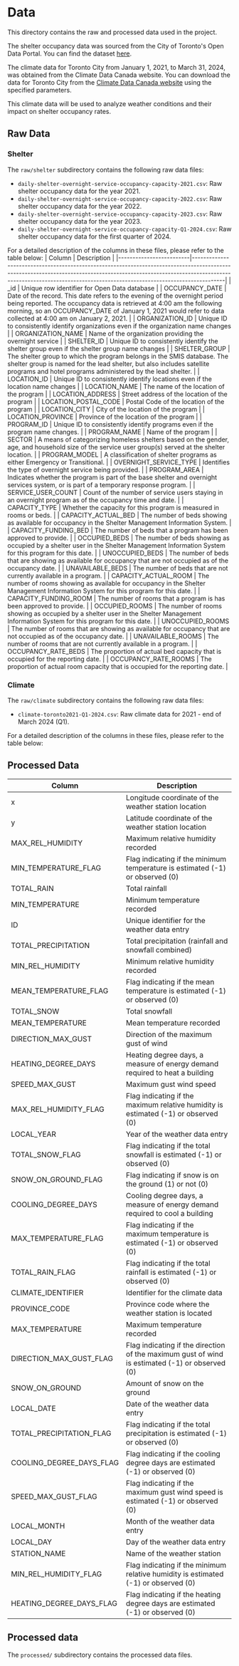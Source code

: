 # Data

This directory contains the raw and processed data used in the project.

The shelter occupancy data was sourced from the City of Toronto's Open Data Portal. You can find the dataset [here](https://open.toronto.ca/dataset/daily-shelter-overnight-service-occupancy-capacity/).

The climate data for Toronto City from January 1, 2021, to March 31, 2024, was obtained from the Climate Data Canada website. You can download the data for Toronto City from the [Climate Data Canada website](https://climatedata.ca/download/#station-download) using the specified parameters. 

This climate data will be used to analyze weather conditions and their impact on shelter occupancy rates.

## Raw Data
### Shelter

The `raw/shelter` subdirectory contains the following raw data files:

- `daily-shelter-overnight-service-occupancy-capacity-2021.csv`: Raw shelter occupancy data for the year 2021.
- `daily-shelter-overnight-service-occupancy-capacity-2022.csv`: Raw shelter occupancy data for the year 2022.
- `daily-shelter-overnight-service-occupancy-capacity-2023.csv`: Raw shelter occupancy data for the year 2023.
- `daily-shelter-overnight-service-occupancy-capacity-Q1-2024.csv`: Raw shelter occupancy data for the first quarter of 2024.

For a detailed description of the columns in these files, please refer to the table below:
| Column                  | Description                                                                                                                                                                                                                                         |
|-------------------------|-----------------------------------------------------------------------------------------------------------------------------------------------------------------------------------------------------------------------------------------------------|
| _id                     | Unique row identifier for Open Data database                                                                                                                                                                                                         |
| OCCUPANCY_DATE          | Date of the record. This date refers to the evening of the overnight period being reported. The occupancy data is retrieved at 4:00 am the following morning, so an OCCUPANCY_DATE of January 1, 2021 would refer to data collected at 4:00 am on January 2, 2021. |
| ORGANIZATION_ID         | Unique ID to consistently identify organizations even if the organization name changes                                                                                                                                                              |
| ORGANIZATION_NAME       | Name of the organization providing the overnight service                                                                                                                                                                                           |
| SHELTER_ID              | Unique ID to consistently identify the shelter group even if the shelter group name changes                                                                                                                                                         |
| SHELTER_GROUP           | The shelter group to which the program belongs in the SMIS database. The shelter group is named for the lead shelter, but also includes satellite programs and hotel programs administered by the lead shelter.                                      |
| LOCATION_ID             | Unique ID to consistently identify locations even if the location name changes                                                                                                                                                                     |
| LOCATION_NAME           | The name of the location of the program                                                                                                                                                                                                             |
| LOCATION_ADDRESS        | Street address of the location of the program                                                                                                                                                                                                       |
| LOCATION_POSTAL_CODE    | Postal Code of the location of the program                                                                                                                                                                                                          |
| LOCATION_CITY           | City of the location of the program                                                                                                                                                                                                                 |
| LOCATION_PROVINCE       | Province of the location of the program                                                                                                                                                                                                             |
| PROGRAM_ID              | Unique ID to consistently identify programs even if the program name changes.                                                                                                                                                                       |
| PROGRAM_NAME            | Name of the program                                                                                                                                                                                                                                 |
| SECTOR                  | A means of categorizing homeless shelters based on the gender, age, and household size of the service user group(s) served at the shelter location.                                                                                                                                                                      |
| PROGRAM_MODEL           | A classification of shelter programs as either Emergency or Transitional.                                                                                                                                                                            |
| OVERNIGHT_SERVICE_TYPE  | Identifies the type of overnight service being provided.                                                                                                                                                                                            |
| PROGRAM_AREA            | Indicates whether the program is part of the base shelter and overnight services system, or is part of a temporary response program.                                                                                                                                                                               |
| SERVICE_USER_COUNT      | Count of the number of service users staying in an overnight program as of the occupancy time and date.                                                                                                                                              |
| CAPACITY_TYPE           | Whether the capacity for this program is measured in rooms or beds.                                                                                                                                                                                  |
| CAPACITY_ACTUAL_BED     | The number of beds showing as available for occupancy in the Shelter Management Information System.                                                                                                                                                  |
| CAPACITY_FUNDING_BED    | The number of beds that a program has been approved to provide.                                                                                                                                                                                      |
| OCCUPIED_BEDS           | The number of beds showing as occupied by a shelter user in the Shelter Management Information System for this program for this date.                                                                                                                                                                                |
| UNOCCUPIED_BEDS         | The number of beds that are showing as available for occupancy that are not occupied as of the occupancy date.                                                                                                                                                                                                    |
| UNAVAILABLE_BEDS        | The number of beds that are not currently available in a program.                                                                                                                                                                                     |
| CAPACITY_ACTUAL_ROOM    | The number of rooms showing as available for occupancy in the Shelter Management Information System for this program for this date.                                                                                                                                                                                 |
| CAPACITY_FUNDING_ROOM   | The number of rooms that a program is has been approved to provide.                                                                                                                                                                                   |
| OCCUPIED_ROOMS          | The number of rooms showing as occupied by a shelter user in the Shelter Management Information System for this program for this date.                                                                                                                                                                               |
| UNOCCUPIED_ROOMS        | The number of rooms that are showing as available for occupancy that are not occupied as of the occupancy date.                                                                                                                                                                                                    |
| UNAVAILABLE_ROOMS       | The number of rooms that are not currently available in a program.                                                                                                                                                                                    |
| OCCUPANCY_RATE_BEDS     | The proportion of actual bed capacity that is occupied for the reporting date.                                                                                                                                                                        |
| OCCUPANCY_RATE_ROOMS    | The proportion of actual room capacity that is occupied for the reporting date.                                                                                                                                                                       |
### Climate
The `raw/climate` subdirectory contains the following raw data files:

- `climate-toronto2021-Q1-2024.csv`: Raw climate data for 2021 - end of March 2024 (Q1).

For a detailed description of the columns in these files, please refer to the table below:

## Processed Data
| Column                   | Description                                                                                                                                                                                                                                   |
|--------------------------|-----------------------------------------------------------------------------------------------------------------------------------------------------------------------------------------------------------------------------------------------|
| x                        | Longitude coordinate of the weather station location                                                                                                                                                                                          |
| y                        | Latitude coordinate of the weather station location                                                                                                                                                                                           |
| MAX_REL_HUMIDITY         | Maximum relative humidity recorded                                                                                                                                                                                                             |
| MIN_TEMPERATURE_FLAG     | Flag indicating if the minimum temperature is estimated (-1) or observed (0)                                                                                                                                                                 |
| TOTAL_RAIN               | Total rainfall                                                                                                                                                                                                                                 |
| MIN_TEMPERATURE          | Minimum temperature recorded                                                                                                                                                                                                                   |
| ID                       | Unique identifier for the weather data entry                                                                                                                                                                                                  |
| TOTAL_PRECIPITATION      | Total precipitation (rainfall and snowfall combined)                                                                                                                                                                                          |
| MIN_REL_HUMIDITY         | Minimum relative humidity recorded                                                                                                                                                                                                            |
| MEAN_TEMPERATURE_FLAG    | Flag indicating if the mean temperature is estimated (-1) or observed (0)                                                                                                                                                                      |
| TOTAL_SNOW               | Total snowfall                                                                                                                                                                                                                                 |
| MEAN_TEMPERATURE         | Mean temperature recorded                                                                                                                                                                                                                      |
| DIRECTION_MAX_GUST       | Direction of the maximum gust of wind                                                                                                                                                                                                         |
| HEATING_DEGREE_DAYS      | Heating degree days, a measure of energy demand required to heat a building                                                                                                                                                                    |
| SPEED_MAX_GUST           | Maximum gust wind speed                                                                                                                                                                                                                        |
| MAX_REL_HUMIDITY_FLAG    | Flag indicating if the maximum relative humidity is estimated (-1) or observed (0)                                                                                                                                                             |
| LOCAL_YEAR               | Year of the weather data entry                                                                                                                                                                                                                |
| TOTAL_SNOW_FLAG          | Flag indicating if the total snowfall is estimated (-1) or observed (0)                                                                                                                                                                        |
| SNOW_ON_GROUND_FLAG      | Flag indicating if snow is on the ground (1) or not (0)                                                                                                                                                                                       |
| COOLING_DEGREE_DAYS      | Cooling degree days, a measure of energy demand required to cool a building                                                                                                                                                                    |
| MAX_TEMPERATURE_FLAG     | Flag indicating if the maximum temperature is estimated (-1) or observed (0)                                                                                                                                                                   |
| TOTAL_RAIN_FLAG          | Flag indicating if the total rainfall is estimated (-1) or observed (0)                                                                                                                                                                       |
| CLIMATE_IDENTIFIER       | Identifier for the climate data                                                                                                                                                                                                               |
| PROVINCE_CODE            | Province code where the weather station is located                                                                                                                                                                                             |
| MAX_TEMPERATURE          | Maximum temperature recorded                                                                                                                                                                                                                   |
| DIRECTION_MAX_GUST_FLAG  | Flag indicating if the direction of the maximum gust of wind is estimated (-1) or observed (0)                                                                                                                                                 |
| SNOW_ON_GROUND           | Amount of snow on the ground                                                                                                                                                                                                                   |
| LOCAL_DATE               | Date of the weather data entry                                                                                                                                                                                                                |
| TOTAL_PRECIPITATION_FLAG | Flag indicating if the total precipitation is estimated (-1) or observed (0)                                                                                                                                                                   |
| COOLING_DEGREE_DAYS_FLAG | Flag indicating if the cooling degree days are estimated (-1) or observed (0)                                                                                                                                                                 |
| SPEED_MAX_GUST_FLAG      | Flag indicating if the maximum gust wind speed is estimated (-1) or observed (0)                                                                                                                                                               |
| LOCAL_MONTH              | Month of the weather data entry                                                                                                                                                                                                                |
| LOCAL_DAY                | Day of the weather data entry                                                                                                                                                                                                                  |
| STATION_NAME             | Name of the weather station                                                                                                                                                                                                                   |
| MIN_REL_HUMIDITY_FLAG    | Flag indicating if the minimum relative humidity is estimated (-1) or observed (0)                                                                                                                                                             |
| HEATING_DEGREE_DAYS_FLAG | Flag indicating if the heating degree days are estimated (-1) or observed (0)                                                                                                                                                                 |

## Processed data
The `processed/` subdirectory contains the processed data files.
